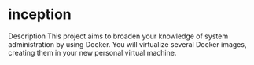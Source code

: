 # inception

Description
This project aims to broaden your knowledge of system administration by using Docker. You will virtualize several Docker images, creating them in your new personal virtual machine.
